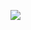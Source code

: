 [![](https://mermaid.ink/img/pako:eNrFVmtv2jAU_SuRpUmrBBXhFZpvGVC1aqFVy6ZpQkK3sUO9JXZkO9s64L_PCWkSQngMtRqfiO-Jfe65515ngVyOCbIREQMKcwHBlBn691lGICg3FuvH-HfL2dyg2Li_yde-OA_9K-fhY6dxZvh8Ttl2qNnpnBkhSPmLC5yHhywKDEVDni9NrkfDx4kzujc84j6D4yuoCka-ogF3XJfIwsuf7u5uh87YAFfRn-n6aprycXBAGZVKAObiX3JiPHgSZDtmNnSQBED9PDZwJsM1874g4FLOjmOfsRwRTF3-ZvQgJL5PMZcVNdFhzGh1QBeGCD5zuU_mVAtWjVLEJx5n_DhtkkRcwpTeWOdzeVNK_V7rpaPkvyevQHwnCmYSGNX_KVTDJJlHgmLAM8ldCoVMJ8OvEwNTQdxNB5yuXe6rGdMyBbFQ_KC0WShIXFWp-iWIQO8Ix6qesFvLPiNSwZNPtvlsl2jmJeeQSGkih-p1AHyic9-2KpmA_UR2OSCP4Ef4BBnf0zd7J-IDcbXNDzFO1sK0N490VxbyUnftfg-C2DrleO73a0a1GFWRy-JNk1wlsR9x5URdn3JCcfpc22mzuzdQoaDMpSHV0zxXeAvlwZPQJLSA1T3iQUD94py5Hk9SJw-4pPLIgvbpO5ezesSU7uwrLraqFueDI5HciCPKIlUcyrtr9-GDNqmfvEXk5kfJclmv82XpVreNKTJtc4oqsenduh-U3UL7YdnYLMHSM1a8Xl8uy7Mhxo5zbHZUii7w24M6cs-E5-K1x9csxyWWezFZhntR6Woxg7TXSsQSb6awDY13YKrFKCJ2C4FqSLeOnoRYf9Qm_TBF6pkEZIpiFAbxI4atNA60FR9fmItsJSJSQ4JH82dke-BL_RSFGBRJP4pfISGwb5wHGUg_I3uBfiO71To3e13LbJsNs2larYsaekF23exa51bPtBqdVqfXNLvtVQ39SXYwz1tNHWlbzYbZ7V5Y7d7qL5ihTf0?type=png)](https://mermaid.live/edit#pako:eNrFVmtv2jAU_SuRpUmrBBXhFZpvGVC1aqFVy6ZpQkK3sUO9JXZkO9s64L_PCWkSQngMtRqfiO-Jfe65515ngVyOCbIREQMKcwHBlBn691lGICg3FuvH-HfL2dyg2Li_yde-OA_9K-fhY6dxZvh8Ttl2qNnpnBkhSPmLC5yHhywKDEVDni9NrkfDx4kzujc84j6D4yuoCka-ogF3XJfIwsuf7u5uh87YAFfRn-n6aprycXBAGZVKAObiX3JiPHgSZDtmNnSQBED9PDZwJsM1874g4FLOjmOfsRwRTF3-ZvQgJL5PMZcVNdFhzGh1QBeGCD5zuU_mVAtWjVLEJx5n_DhtkkRcwpTeWOdzeVNK_V7rpaPkvyevQHwnCmYSGNX_KVTDJJlHgmLAM8ldCoVMJ8OvEwNTQdxNB5yuXe6rGdMyBbFQ_KC0WShIXFWp-iWIQO8Ix6qesFvLPiNSwZNPtvlsl2jmJeeQSGkih-p1AHyic9-2KpmA_UR2OSCP4Ef4BBnf0zd7J-IDcbXNDzFO1sK0N490VxbyUnftfg-C2DrleO73a0a1GFWRy-JNk1wlsR9x5URdn3JCcfpc22mzuzdQoaDMpSHV0zxXeAvlwZPQJLSA1T3iQUD94py5Hk9SJw-4pPLIgvbpO5ezesSU7uwrLraqFueDI5HciCPKIlUcyrtr9-GDNqmfvEXk5kfJclmv82XpVreNKTJtc4oqsenduh-U3UL7YdnYLMHSM1a8Xl8uy7Mhxo5zbHZUii7w24M6cs-E5-K1x9csxyWWezFZhntR6Woxg7TXSsQSb6awDY13YKrFKCJ2C4FqSLeOnoRYf9Qm_TBF6pkEZIpiFAbxI4atNA60FR9fmItsJSJSQ4JH82dke-BL_RSFGBRJP4pfISGwb5wHGUg_I3uBfiO71To3e13LbJsNs2larYsaekF23exa51bPtBqdVqfXNLvtVQ39SXYwz1tNHWlbzYbZ7V5Y7d7qL5ihTf0)